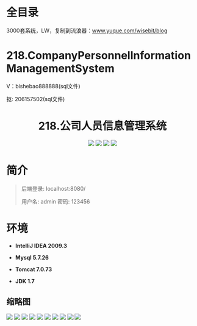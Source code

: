 # 全目录

3000套系统，LW，复制到流浪器：www.yuque.com/wisebit/blog

# 218.CompanyPersonnelInformationManagementSystem

<p>V：bishebao888888(sql文件)</p>
<p>抠: 206157502(sql文件)</p>

<p><h1 align="center">218.公司人员信息管理系统</h1></p>


<p align="center">
	<img src="https://img.shields.io/badge/jdk-1.7-orange.svg"/>
    <img src="https://img.shields.io/badge/spring-5.x-lightgrey.svg"/>
    <img src="https://img.shields.io/badge/springmvc-3.x-blue.svg"/>
    <img src="https://img.shields.io/badge/mybatis-5.x-yellow.svg"/>
</p>

# 简介
>
> 
>
> 后端登录: localhost:8080/
> 
> 用户名: admin  密码: 123456


# 环境

- <b>IntelliJ IDEA 2009.3</b>

- <b>Mysql 5.7.26</b>

- <b>Tomcat 7.0.73</b>

- <b>JDK 1.7</b>




## 缩略图

![](https://img2023.cnblogs.com/blog/588112/202302/588112-20230219125711616-1968258949.jpg)
![](https://img2023.cnblogs.com/blog/588112/202302/588112-20230219125717730-1030887124.jpg)
![](https://img2023.cnblogs.com/blog/588112/202302/588112-20230219125726618-1061543618.jpg)
![](https://img2023.cnblogs.com/blog/588112/202302/588112-20230219125731960-1708576204.jpg)
![](https://img2023.cnblogs.com/blog/588112/202302/588112-20230219125737014-1162023946.jpg)
![](https://img2023.cnblogs.com/blog/588112/202302/588112-20230219125744172-316146769.jpg)
![](https://img2023.cnblogs.com/blog/588112/202302/588112-20230219125748463-109293964.jpg)
![](https://img2023.cnblogs.com/blog/588112/202302/588112-20230219125753337-939811505.jpg)
![](https://img2023.cnblogs.com/blog/588112/202302/588112-20230219125800230-801230543.jpg)
![](https://img2023.cnblogs.com/blog/588112/202302/588112-20230219125805500-461682146.jpg)


